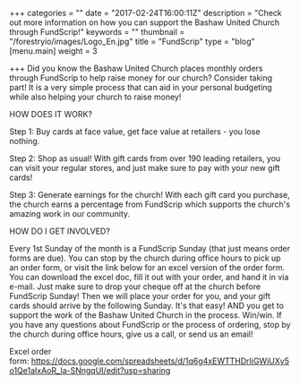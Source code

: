 +++
categories = ""
date = "2017-02-24T16:00:11Z"
description = "Check out more information on how you can support the Bashaw United Church through FundScrip!"
keywords = ""
thumbnail = "/forestryio/images/Logo_En.jpg"
title = "FundScrip"
type = "blog"
[menu.main]
weight = 3

+++
Did you know the Bashaw United Church places monthly orders through FundScrip to help raise money for our church? Consider taking part! It is a very simple process that can aid in your personal budgeting while also helping your church to raise money!  

HOW DOES IT WORK?

Step 1: Buy cards at face value, get face value at retailers - you lose nothing.

Step 2: Shop as usual! With gift cards from over 190 leading retailers, you can visit your regular stores, and just make sure to pay with your new gift cards!

Step 3: Generate earnings for the church! With each gift card you purchase, the church earns a percentage from FundScrip which supports the church's amazing work in our community.

HOW DO I GET INVOLVED?

Every 1st Sunday of the month is a FundScrip Sunday (that just means order forms are due). You can stop by the church during office hours to pick up an order form, or visit the link below for an excel version of the order form. You can download the excel doc, fill it out with your order, and hand it in via e-mail. Just make sure to drop your cheque off at the church before FundScrip Sunday! Then we will place your order for you, and your gift cards should arrive by the following Sunday. It's that easy! AND you get to support the work of the Bashaw United Church in the process. Win/win. If you have any questions about FundScrip or the process of ordering, stop by the church during office hours, give us a call, or send us an email!

Excel order form: https://docs.google.com/spreadsheets/d/1q6g4xEWTTHDrIiGWiUXy5o1Qe1aIxAoR_Ia-SNngqUI/edit?usp=sharing
